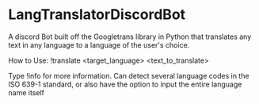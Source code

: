 # LangTranslatorDiscordBot
A discord Bot built off the Googletrans library in Python that translates any text in any language to a language of the user's choice. 

How to Use:
!translate <target_language> <text_to_translate>

Type !info for more information. 
Can detect several language codes in the ISO 639-1 standard, or also have the option to input the entire language name itself

